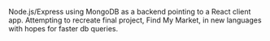 Node.js/Express using MongoDB as a backend pointing to a React client app.
Attempting to recreate final project, Find My Market, in new languages with hopes for faster db queries. 
